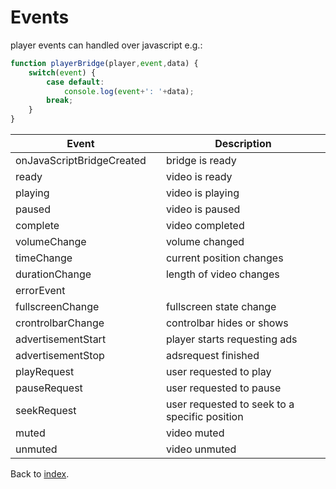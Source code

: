 # Events

player events can handled over javascript e.g.:

```javascript
function playerBridge(player,event,data) {
    switch(event) {
        case default:
            console.log(event+': '+data);
        break;
    }
}
```

<table width="100%">
<thead>
<tr>
<th>Event</th>
<th></th>
<th>Description</th>
</tr>
</thead>
<tbody>
<tr>
    <td>onJavaScriptBridgeCreated</td>
    <td></td>
    <td>bridge is ready</td>
</tr>
<tr>
    <td>ready</td>
    <td></td>
    <td>video is ready</td>
</tr>
<tr>
    <td>playing</td>
    <td></td>
    <td>video is playing</td>
</tr>
<tr>
    <td>paused</td>
    <td></td>
    <td>video is paused</td>
</tr>
<tr>
    <td>complete</td>
    <td></td>
    <td>video completed</td>
</tr>
<tr>
    <td>volumeChange</td>
    <td></td>
    <td>volume changed</td>
</tr>
<tr>
    <td>timeChange</td>
    <td></td>
    <td>current position changes</td>
</tr>
<tr>
    <td>durationChange</td>
    <td></td>
    <td>length of video changes</td>
</tr>
<tr>
    <td>errorEvent</td>
    <td></td>
    <td></td>
</tr>
<tr>
    <td>fullscreenChange</td>
    <td></td>
    <td>fullscreen state change</td>
</tr>
<tr>
    <td>crontrolbarChange</td>
    <td></td>
    <td>controlbar hides or shows</td>
</tr>
<tr>
    <td>advertisementStart</td>
    <td></td>
    <td>player starts requesting ads</td>
</tr>
<tr>
    <td>advertisementStop</td>
    <td></td>
    <td>adsrequest finished</td>
</tr>
<tr>
    <td>playRequest</td>
    <td></td>
    <td>user requested to play</td>
</tr>
<tr>
    <td>pauseRequest</td>
    <td></td>
    <td>user requested to pause</td>
</tr>
<tr>
    <td>seekRequest</td>
    <td></td>
    <td>user requested to seek to a specific position</td>
</tr>
<tr>
    <td>muted</td>
    <td></td>
    <td>video muted</td>
</tr>
<tr>
    <td>unmuted</td>
    <td></td>
    <td>video unmuted</td>
</tr>
</tbody>
</table>

Back to [index](../README.md).